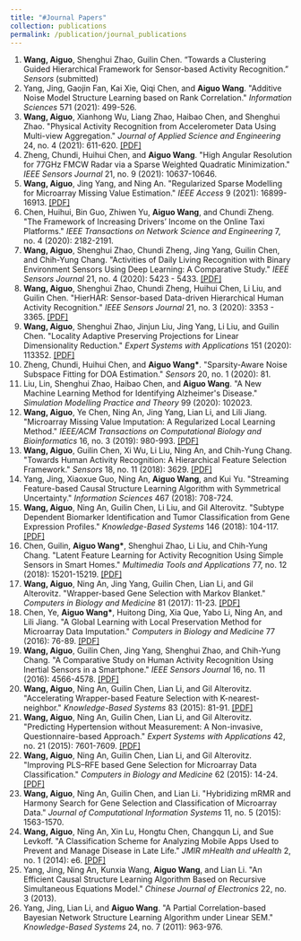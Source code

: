 ```yaml
---
title: "#Journal Papers"
collection: publications
permalink: /publication/journal_publications
---
```


1. <b>Wang, Aiguo</b>, Shenghui Zhao, Guilin Chen. “Towards a Clustering Guided Hierarchical Framework for Sensor-based Activity Recognition.” <i>Sensors</i> (submitted)
2. Yang, Jing, Gaojin Fan, Kai Xie, Qiqi Chen, and <b>Aiguo Wang</b>. "Additive Noise Model Structure Learning based on Rank Correlation." <i>Information Sciences</i> 571 (2021): 499-526. 
3. <b>Wang, Aiguo</b>, Xianhong Wu, Liang Zhao, Haibao Chen, and Shenghui Zhao. "Physical Activity Recognition from Accelerometer Data Using Multi-view Aggregation." <i>Journal of Applied Science and Engineering</i> 24, no. 4 (2021): 611-620. [[PDF]](http://ag-wang.github.io/files/mv_har_2021-jase.pdf)
4. Zheng, Chundi, Huihui Chen, and <b>Aiguo Wang</b>. "High Angular Resolution for 77GHz FMCW Radar via a Sparse Weighted Quadratic Minimization." <i>IEEE Sensors Journal</i> 21, no. 9 (2021): 10637-10646. 
5. <b>Wang, Aiguo</b>, Jing Yang, and Ning An. "Regularized Sparse Modelling for Microarray Missing Value Estimation." <i>IEEE Access</i> 9 (2021): 16899-16913. [[PDF]](http://ag-wang.github.io/files/regularized_sparse_imputation_2021-ieeeaccess.pdf) 
6. Chen, Huihui, Bin Guo, Zhiwen Yu, <b>Aiguo Wang</b>, and Chundi Zheng. "The Framework of Increasing Drivers’ Income on the Online Taxi Platforms." <i>IEEE Transactions on Network Science and Engineering</i> 7, no. 4 (2020): 2182-2191. 
7. <b>Wang, Aiguo</b>, Shenghui Zhao, Chundi Zheng, Jing Yang, Guilin Chen, and Chih-Yung Chang. "Activities of Daily Living Recognition with Binary Environment Sensors Using Deep Learning: A Comparative Study." <i>IEEE Sensors Journal</i> 21, no. 4 (2020): 5423 - 5433. [[PDF]](http://ag-wang.github.io/files/adl_dl_2021-ieeesensors.pdf) 
8. <b>Wang, Aiguo</b>, Shenghui Zhao, Chundi Zheng, Huihui Chen, Li Liu, and Guilin Chen. "HierHAR: Sensor-based Data-driven Hierarchical Human Activity Recognition." <i>IEEE Sensors Journal</i> 21, no. 3 (2020): 3353 - 3365. [[PDF]](http://ag-wang.github.io/files/hierhar_2021-ieeesensors.pdf)
9. <b>Wang, Aiguo</b>, Shenghui Zhao, Jinjun Liu, Jing Yang, Li Liu, and Guilin Chen. "Locality Adaptive Preserving Projections for Linear Dimensionality Reduction." <i>Expert Systems with Applications</i> 151 (2020): 113352. [[PDF]](http://ag-wang.github.io/files/lapp_dr_2020-eswa.pdf) 
10. Zheng, Chundi, Huihui Chen, and <b>Aiguo Wang*</b>. "Sparsity-Aware Noise Subspace Fitting for DOA Estimation." <i>Sensors</i> 20, no. 1 (2020): 81. 
11. Liu, Lin, Shenghui Zhao, Haibao Chen, and <b>Aiguo Wang</b>. "A New Machine Learning Method for Identifying Alzheimer's Disease." <i>Simulation Modelling Practice and Theory</i>  99 (2020): 102023. 
12. <b>Wang, Aiguo</b>, Ye Chen, Ning An, Jing Yang, Lian Li, and Lili Jiang. "Microarray Missing Value Imputation: A Regularized Local Learning Method." <i>IEEE/ACM Transactions on Computational Biology and Bioinformatics</i> 16, no. 3 (2019): 980-993. [[PDF]](http://ag-wang.github.io/files/rlls_2019-tcbb.pdf) 
13. <b>Wang, Aiguo</b>, Guilin Chen, Xi Wu, Li Liu, Ning An, and Chih-Yung Chang. "Towards Human Activity Recognition: A Hierarchical Feature Selection Framework." <i>Sensors</i> 18, no. 11 (2018): 3629. [[PDF]](http://ag-wang.github.io/files/hierarchical_har_2018-sensors.pdf) 
14. Yang, Jing, Xiaoxue Guo, Ning An, <b>Aiguo Wang</b>, and Kui Yu. "Streaming Feature-based Causal Structure Learning Algorithm with Symmetrical Uncertainty." <i>Information Sciences</i> 467 (2018): 708-724. 
15. <b>Wang, Aiguo</b>, Ning An, Guilin Chen, Li Liu, and Gil Alterovitz. "Subtype Dependent Biomarker Identification and Tumor Classification from Gene Expression Profiles." <i>Knowledge-Based Systems</i> 146 (2018): 104-117. [[PDF]](http://ag-wang.github.io/files/subtype_dependent_classification_2018-kbs.pdf) 
16. Chen, Guilin, <b>Aiguo Wang*</b>, Shenghui Zhao, Li Liu, and Chih-Yung Chang. "Latent Feature Learning for Activity Recognition Using Simple Sensors in Smart Homes." <i>Multimedia Tools and Applications</i> 77, no. 12 (2018): 15201-15219. [[PDF]](http://ag-wang.github.io/files/feature_learning_smart_home_mtap-2018.pdf) 
17. <b>Wang, Aiguo</b>, Ning An, Jing Yang, Guilin Chen, Lian Li, and Gil Alterovitz. "Wrapper-based Gene Selection with Markov Blanket." <i>Computers in Biology and Medicine</i> 81 (2017): 11-23. [[PDF]](http://ag-wang.github.io/files/wrapper_MB_2017-cbm.pdf) 
18. Chen, Ye, <b>Aiguo Wang*</b>, Huitong Ding, Xia Que, Yabo Li, Ning An, and Lili Jiang. "A Global Learning with Local Preservation Method for Microarray Data Imputation." <i>Computers in Biology and Medicine</i> 77 (2016): 76-89. [[PDF]](http://ag-wang.github.io/files/gl2p_2017-cbm.pdf) 
19. <b>Wang, Aiguo</b>, Guilin Chen, Jing Yang, Shenghui Zhao, and Chih-Yung Chang. "A Comparative Study on Human Activity Recognition Using Inertial Sensors in a Smartphone." <i>IEEE Sensors Journal</i> 16, no. 11 (2016): 4566-4578. [[PDF]](http://ag-wang.github.io/files/har_using_inertial_sensors_2016-sensors.pdf) 
20. <b>Wang, Aiguo</b>, Ning An, Guilin Chen, Lian Li, and Gil Alterovitz. "Accelerating Wrapper-based Feature Selection with K-nearest-neighbor." <i>Knowledge-Based Systems</i> 83 (2015): 81-91. [[PDF]](http://ag-wang.github.io/files/accelerating_knn_2015-kbs.pdf) 
21. <b>Wang, Aiguo</b>, Ning An, Guilin Chen, Lian Li, and Gil Alterovitz. "Predicting Hypertension without Measurement: A Non-invasive, Questionnaire-based Approach." <i>Expert Systems with Applications</i> 42, no. 21 (2015): 7601-7609. [[PDF]](http://ag-wang.github.io/files/predict_hypertension_2015-eswa.pdf) 
22. <b>Wang, Aiguo</b>, Ning An, Guilin Chen, Lian Li, and Gil Alterovitz. "Improving PLS–RFE based Gene Selection for Microarray Data Classification." <i>Computers in Biology and Medicine</i> 62 (2015): 14-24. [[PDF]](http://ag-wang.github.io/files/improving_plsref_2015-cbm.pdf) 
23. <b>Wang, Aiguo</b>, Ning An, Guilin Chen, and Lian Li. "Hybridizing mRMR and Harmony Search for Gene Selection and Classification of Microarray Data." <i>Journal of Computational Information Systems</i> 11, no. 5 (2015): 1563-1570. 
24. <b>Wang, Aiguo</b>, Ning An, Xin Lu, Hongtu Chen, Changqun Li, and Sue Levkoff. "A Classification Scheme for Analyzing Mobile Apps Used to Prevent and Manage Disease in Late Life." <i>JMIR mHealth and uHealth</i> 2, no. 1 (2014): e6. [[PDF]](http://ag-wang.github.io/files/classification_mobileapps_2014-jmir.pdf) 
25. Yang, Jing, Ning An, Kunxia Wang, <b>Aiguo Wang</b>, and Lian Li. "An Efficient Causal Structure Learning Algorithm Based on Recursive Simultaneous Equations Model." <i>Chinese Journal of Electronics</i> 22, no. 3 (2013). 
26. Yang, Jing, Lian Li, and <b>Aiguo Wang</b>. "A Partial Correlation-based Bayesian Network Structure Learning Algorithm under Linear SEM." <i>Knowledge-Based Systems</i> 24, no. 7 (2011): 963-976. 
